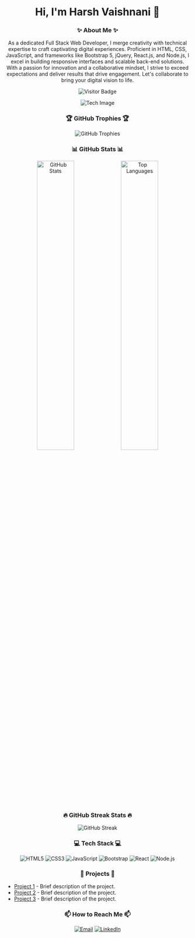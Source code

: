 <h1 align="center"> Hi, I'm Harsh Vaishnani 👋</h1>

<!--
**Harsh-Vaishnani/Harsh-Vaishnani** is a ✨ _special_ ✨ repository because its `README.md` (this file) appears on your GitHub profile.
-->

<h3 align="center">✨ About Me ✨</h3>
<p align="center">
    As a dedicated Full Stack Web Developer, I merge creativity with technical expertise to craft captivating digital experiences. Proficient in HTML, CSS, JavaScript, and frameworks like Bootstrap 5, jQuery, React.js, and Node.js, I excel in building responsive interfaces and scalable back-end solutions. With a passion for innovation and a collaborative mindset, I strive to exceed expectations and deliver results that drive engagement. Let's collaborate to bring your digital vision to life.
</p>

<p align="center">
    <img src="https://komarev.com/ghpvc/?username=Harsh-Vaishnani&color=blue&style=flat-square" alt="Visitor Badge" />
</p>

<div align="center">
    <img src="https://r4.wallpaperflare.com/wallpaper/435/542/549/javascript-google-node-js-html-microsoft-visual-studio-hd-wallpaper-37820829361743c78ebe5d791ed75946.jpg" alt="Tech Image" />
</div>

<h3 align="center">🏆 GitHub Trophies 🏆</h3>
<p align="center">
    <img src="https://github-profile-trophy.vercel.app/?username=Harsh-Vaishnani&theme=noctis_minimus" alt="GitHub Trophies" />
</p>

<h3 align="center">📊 GitHub Stats 📊</h3>
<div align="center">
    <img src="https://github-readme-stats.vercel.app/api?username=Harsh-Vaishnani&show_icons=true&theme=noctis_minimus" alt="GitHub Stats" width="45%" />
    <img src="https://github-readme-stats.vercel.app/api/top-langs/?username=Harsh-Vaishnani&layout=compact&theme=noctis_minimus" alt="Top Languages" width="45%" />
</div>

<h3 align="center">🔥 GitHub Streak Stats 🔥</h3>
<p align="center">
    <img src="https://github-readme-streak-stats.herokuapp.com/?user=Harsh-Vaishnani&theme=noctis_minimus" alt="GitHub Streak" />
</p>

<h3 align="center">💻 Tech Stack 💻</h3>
<p align="center">
    <img src="https://img.shields.io/badge/HTML5-E34F26?style=for-the-badge&logo=html5&logoColor=white" alt="HTML5" />
    <img src="https://img.shields.io/badge/CSS3-1572B6?style=for-the-badge&logo=css3&logoColor=white" alt="CSS3" />
    <img src="https://img.shields.io/badge/JavaScript-F7DF1E?style=for-the-badge&logo=javascript&logoColor=black" alt="JavaScript" />
    <img src="https://img.shields.io/badge/Bootstrap-563D7C?style=for-the-badge&logo=bootstrap&logoColor=white" alt="Bootstrap" />
    <img src="https://img.shields.io/badge/React-20232A?style=for-the-badge&logo=react&logoColor=61DAFB" alt="React" />
    <img src="https://img.shields.io/badge/Node.js-339933?style=for-the-badge&logo=nodedotjs&logoColor=white" alt="Node.js" />
</p>

<h3 align="center">📂 Projects 📂</h3>
<ul>
    <li><a href="https://github.com/Harsh-Vaishnani/Project1">Project 1</a> - Brief description of the project.</li>
    <li><a href="https://github.com/Harsh-Vaishnani/Project2">Project 2</a> - Brief description of the project.</li>
    <li><a href="https://github.com/Harsh-Vaishnani/Project3">Project 3</a> - Brief description of the project.</li>
</ul>

<h3 align="center">📫 How to Reach Me 📫</h3>
<p align="center">
    <a href="vaishnaniharsh8@gmail.com"><img src="https://img.shields.io/badge/Email-D14836?style=for-the-badge&logo=gmail&logoColor=white" alt="Email" /></a>
    <a href="https://www.linkedin.com/in/harsh-vaishnani-23138a200"/><img src="https://img.shields.io/badge/LinkedIn-0077B5?style=for-the-badge&logo=linkedin&logoColor=white" alt="LinkedIn" /></a>
</p>
